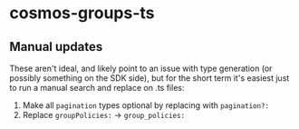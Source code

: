 # cosmos-groups-ts

## Manual updates

These aren't ideal, and likely point to an issue with type generation (or
possibly something on the SDK side), but for the short term it's easiest just to
run a manual search and replace on .ts files:

1. Make all `pagination` types optional by replacing with `pagination?:`
2. Replace `groupPolicies:` -> `group_policies:`

